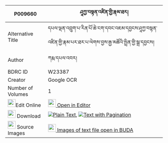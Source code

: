 |P009660|ཤཱཀྱ་བསྟན་འཛིན་གྱི་རྣམ་ཐར། 
| --- | --- 
|Alternative Title |དཔལ་ལྡན་འབྲུག་པ་རིན་པོ་ཆེ་ངག་དབང་འཇམ་དབྱངས་ཤཱཀྱ་བསྟན་འཛིན་གྱི་རྣམ་པར་ཐར་པ་ལེགས་བྱས་རྒྱ་མཚོའི་སྤྲིན་གྱི་སྒྲ་དབྱངས།
|Author| ཀརྨ་དཔལ་འབར།
|BDRC ID | W23387
|Creator | Google OCR
|Number of Volumes| 1
|<img width="25" src="https://img.icons8.com/color/25/000000/edit-property.png">Edit Online| [<img width="25" src="https://avatars.githubusercontent.com/u/45091458?s=200&v=4"> Open in Editor](http://editor.openpecha.org/P009660)
|<img width="25" src="https://img.icons8.com/fluent/48/000000/download-2.png"/>  Download | [![](https://img.icons8.com/color/20/000000/txt.png)Plain Text](https://github.com/Openpecha/P009660/releases/download/v1/shakya_tendzin_gyi_namtar_plain_P009660.zip), [![](https://img.icons8.com/color/20/000000/txt.png)Text with Pagination](https://github.com/Openpecha/P009660/releases/download/v1/shakya_tendzin_gyi_namtar_pages_P009660.zip)
|<img width="25" src="https://img.icons8.com/plasticine/100/000000/pictures-folder.png"/>  Source Images | [<img width="25" src="https://library.bdrc.io/icons/BUDA-small.svg"> Images of text file open in BUDA](https://library.bdrc.io/show/bdr:W23387)